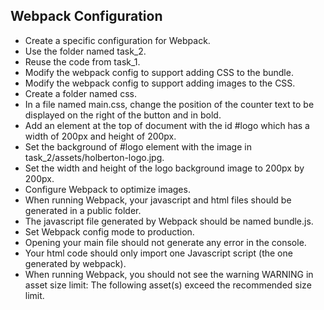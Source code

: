 <h2>Webpack Configuration</h2>
<ul>
<li>Create a specific configuration for Webpack.</li>
<li>Use the folder named task_2.</li>
<li>Reuse the code from task_1.</li>
<li>Modify the webpack config to support adding CSS to the bundle.</li>
<li>Modify the webpack config to support adding images to the CSS.</li>
<li>Create a folder named css.</li>
<li>In a file named main.css, change the position of the counter text to be displayed on the right of the button and in bold.</li>
<li>Add an element at the top of document with the id #logo which has a width of 200px and height of 200px.</li>
<li>Set the background of #logo element with the image in task_2/assets/holberton-logo.jpg.</li>
<li>Set the width and height of the logo background image to 200px by 200px.</li>
<li>Configure Webpack to optimize images.</li>
<li>When running Webpack, your javascript and html files should be generated in a public folder.</li>
<li>The javascript file generated by Webpack should be named bundle.js.</li>
<li>Set Webpack config mode to production.</li>
<li>Opening your main file should not generate any error in the console.</li>
<li>Your html code should only import one Javascript script (the one generated by webpack).</li>
<li>When running Webpack, you should not see the warning WARNING in asset size limit: The following asset(s) exceed the recommended size limit.</li>
</ul>

